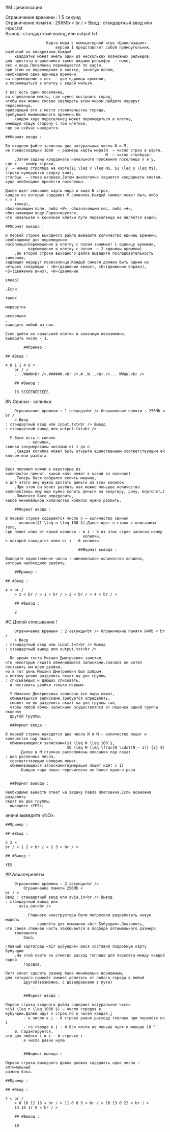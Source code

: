 
#M.Цивилизация

Ограничение времени : 1.5 секунд<br /> Ограничение памяти : 256Mb < br / > Ввод
    : стандартный ввод или input.txt<br />
          Вывод : стандартный вывод или output.txt<br />

                      Карта мира в компьютерной игре «Цивилизация»
                          версии 1 представляет собой прямоугольник,
    разбитый на квадратики.Каждый
        квадратик может иметь один из нескольких возможных рельефов,
    для простоты ограничимся тремя видами рельефов  — поле,
    лес и вода.Поселенец перемещается по карте,
    при этом на перемещение в клетку, занятую полем,
    необходима одна единица времени,
    на перемещение в лес  — две единицы времени,
    а перемещаться в клетку с водой нельзя.

    У вас есть один поселенец,
    вы определили место, где нужно построить город,
    чтобы как можно скорее завладеть всем миром.Найдите маршрут переселенца,
    приводящий его в место строительства города,
    требующий минимального времени.На
        каждом ходе переселенец может перемещаться в клетку,
    имеющую общую сторону с той клеткой,
    где он сейчас находится.

    ##Формат ввода :

    Во входном файле записаны два натуральных числа N и M,
    не превосходящих 1000  — размеры карты мира(N  — число строк в карте,
                                                M  — число столбцов)
        .Затем заданы координаты начального положения поселенца x и y,
    где x  — номер строки,
    y  — номер стролбца на карте($1 \leq x \leq N$, $1 \leq y \leq M$),
    строки нумеруются сверху вниз,
    столбцы  — слева направо.Затем аналогично задаются координаты клетки,
    куда необходимо привести поселенца.

    Далее идет описание карты мира в виде N строк,
    каждая из которых содержит M символов.Каждый символ может быть либо «.» (
        точка),
    обозначающим поле, либо «W», обозначающим лес, либо «#»,
    обозначающим воду.Гарантируется,
    что начальная и конечная клетки пути переселенца не являются водой.

    ##Формат вывода :

    В первой строке выходного файла выведите количество единиц времени,
    необходимое для перемещения
    поселенца(перемещение в клетку с полем занимает 1 единицу времени,
              перемещение в клетку с лесом  — 2 единицы времени)
        .Во второй строке выходного файла выведите последовательность символов,
    задающих маршрут переселенца.Каждый символ должен быть одним из четырех следующих : «N»(движение вверх), «E»(движение вправо), «S»(движение вниз), «W»(движение
                                                                                                                                                               влево)
                                                                                                                                                           .Если
                                                                                                                                                       таких
                                                                                                                                                       маршрутов
                                                                                                                                                       несколько
    ,
    выведите любой из них.

    Если дойти из начальной клетки в конечную невозможно,
    выведите число - 1.

            ##Пример :

    ## #Ввод :

    4 8 1 1 4 8 <
        br / >
        ....WWWW<br />.######.<br />.#..W...<br />... WWWW.<br />

        ## #Вывод :

        13 SSSEENEEEEES

#N.Свинки - копилки

        Ограничение времени : 1 секунда<br /> Ограничение памяти : 256Mb < br /
        > Ввод
    : стандартный ввод или input.txt<br /> Вывод
    : стандартный вывод или output.txt<br />

      У Васи есть n свинок
              - копилок,
    свинки занумерованы числами от 1 до n
        .Каждая копилка может быть открыта единственным соответствующим ей
    ключом или разбита
        .

    Вася положил ключи в некоторые из
    копилок(он помнит, какой ключ лежит в какой из копилок)
        .Теперь Вася собрался купить машину,
    а для этого ему нужно достать деньги из всех копилок
        .При этом он хочет разбить как можно меньшее количество
    копилок(ведь ему еще нужно копить деньги на квартиру, дачу, вертолет…)
        .Помогите Васе определить,
    какое минимальное количество копилок нужно разбить.

        ##Формат ввода :

    В первой строке содержится число n — количество свинок
        - копилок($1 \leq n \leq 100 $).Далее идет n строк с описанием того,
    где лежит ключ от какой копилки : в i - й из этих строк записан номер
                                      копилки,
    в которой находится ключ от i - й копилки.

                                    ##Формат вывода :

    Выведите единственное число : минимальное количество копилок,
    которые необходимо разбить.

        ##Пример :

    ## #Ввод :

    4 < br /
        > 2 < br / > 1 < br / > 2 < br / > 4 < br / >

        ## #Вывод :

        2

#O.Долой списывание !

        Ограничение времени : 2 секунды<br /> Ограничение памяти 64Mb < br /
        > Ввод
    : стандартный ввод или input.txt<br /> Вывод
    : стандартный вывод или output.txt<br />

      Во время теста Михаил Дмитриевич заметил,
    что некоторые лкшата обмениваются записками.Сначала он хотел
    поставить им всем двойки,
    но в тот день Михаил Дмитриевич был добрым,
    а потому решил разделить лкшат на две группы
    : списывающих и дающих списывать,
      и поставить двойки только первым.

      У Михаила Дмитриевича записаны все пары лкшат,
      обменявшихся записками.Требуется определить,
      сможет ли он разделить лкшат на две группы так,
      чтобы любой обмен записками осуществлялся от лкшонка одной группы лкшонку
      другой группы.

      ##Формат ввода :

    В первой строке находятся два числа N и M — количество лкшат и
    количество пар лкшат,
      обменивающихся записками($1 \leq N \leq 100 $,
                               $0 \leq M \leq \frac{N \cdot(N - 1)} {2} $)
          .Далее в M строках расположены описания пар лкшат
    : два различных числа,
      соответствующие номерам лкшат,
      обменивающихся записками(нумерация лкшат идёт с 1)
          .Каждая пара лкшат перечислена не более одного раза
          .

      ##Формат вывода :

    Необходимо вывести ответ на задачу Павла Олеговича.Если возможно разделить
    лкшат на две группы,
      выведите «YES»;
иначе выведите «NO».

    ##Пример :

    ## #Ввод :

    3 2 <
    br / > 1 2 < br / > 2 3 < br / >

    ## #Вывод :

    YES

#P.Авиаперелёты

        Ограничение времени : 2 секунды<br />
            Ограничение памяти 256Mb <
    br / >
    Ввод : стандартный ввод или avia.in<br /> Вывод
    : стандартный вывод или
          avia.out<br />

              Главного конструктора Петю попросили разработать новую модель
                  самолёта для компании «Air Бубундия».Оказалось,
    что самая сложная часть заключается в подборе оптимального размера
        топливного
            бака.

    Главный картограф «Air Бубундия» Вася составил подробную карту Бубундии
        .На этой карте он отметил расход топлива для перелёта между каждой парой
            городов.

    Петя хочет сделать размер бака минимально возможным,
    для которого самолёт сможет долететь от любого города в любой
            другой(возможно, с дозаправками в пути)
                .

            ##Формат ввода :

    Первая строка входного файла содержит натуральное число
    n($1 \leq n \leq 1000 $) — число городов в
    Бубундии.Далее идут n строк по n чисел каждая.j
            - е число в i - й строке равно расходу топлива при перелёте из i
            - го города в j - й.Все числа не меньше нуля и меньше 10 ^
        9. Гарантируется,
    что для любого i в i - й строчке i -
            е число равно нулю
                .

            ##Формат вывода :

    Первая строка выходного файла должна содержать одно число — оптимальный
    размер бака.

    ##Пример :

    ## #Ввод :

    4 < br /
        > 0 10 12 16 < br / > 11 0 8 9 < br / > 10 13 0 22 < br / >
        13 10 17 0 < br / >

        ## #Вывод :

        10